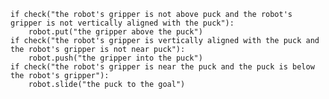 

    if check("the robot's gripper is not above puck and the robot's gripper is not vertically aligned with the puck"):
        robot.put("the gripper above the puck")
    if check("the robot's gripper is vertically aligned with the puck and the robot's gripper is not near puck"):
        robot.push("the gripper into the puck")
    if check("the robot's gripper is near the puck and the puck is below the robot's gripper"):
        robot.slide("the puck to the goal")